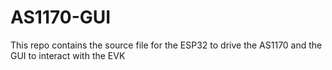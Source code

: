# AS1170-GUI
This repo contains the source file for the ESP32 to drive the AS1170 and the GUI to interact with the EVK
